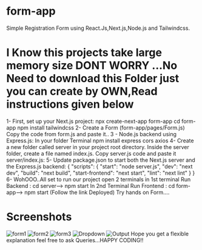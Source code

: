 # form-app
Simple Registration Form using React.Js,Next.js,Node.js and Tailwindcss.
# I Know this projects take large memory size DONT WORRY ...No Need to download this Folder just you can create by OWN,Read instructions given below
1- First, set up your Next.js project:
    npx create-next-app form-app
    cd form-app
    npm install tailwindcss
2- Create a Form (form-app/pages/Form.js) 
   Copy the code from form.js and paste it..
3 - Node.js backend using Express.js: In your folder Terminal 
    npm install express cors axios
4- Create a new folder called server in your project root directory. Inside the server folder, create a file named index.js.
   Copy server.js code and paste it server/index.js:
5- Update package.json to start both the Next.js server and the Express.js backend:
   {
  "scripts": {
    "start": "node server.js",
    "dev": "next dev",
    "build": "next build",
    "start-frontend": "next start",
    "lint": "next lint"
  }
}
6- WohOOO..All set to run our project
   open 2 terminals 
    in 1st terminal Run Backend : cd server--> npm start 
    In 2nd Terminal Run Frontend : cd form-app--> npm start (Follow the link Deployed)
Try hands on Form....
# Screenshots
![form1](https://github.com/brainbotsector/form-app/assets/88769793/1750c5a2-be7e-458e-b883-33227be2b862)
![form2](https://github.com/brainbotsector/form-app/assets/88769793/27ce3d32-a88c-4de2-8a77-234bebb8b9be)
![form3](https://github.com/brainbotsector/form-app/assets/88769793/1263940a-a20a-42af-9b7d-5746c0bcd21f)
![Dropdown](https://github.com/brainbotsector/form-app/assets/88769793/b5e321ec-ad09-456e-92f0-10ecc0732bb4)
![Output](https://github.com/brainbotsector/form-app/assets/88769793/10e65330-e8d6-4e2c-ada3-fe65d6ab4aaf)
Hope you get a flexible explanation feel free to ask Queries...HAPPY CODING!!
